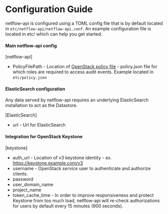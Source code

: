 # Configuration Guide

netflow-api is configured using a TOML config file that is by default located in `etc/netflow-api/netflow-api.conf`.
An example configuration file is located in etc/ which can help you get started.

#### Main netflow-api config

\[netflow-api\]
* PolicyFilePath - Location of [OpenStack policy file](https://docs.OpenStack.org/security-guide/identity/policies.html) - policy.json file for which roles are required to access audit events. 
Example located in `etc/policy.json`

#### ElasticSearch configuration
Any data served by netflow-api requires an underlying ElasticSearch installation to act as the Datastore.

\[ElasticSearch\]
* url - Url for ElasticSearch

#### Integration for OpenStack Keystone
\[keystone\] 
* auth_url - Location of v3 keystone identity - ex. https://keystone.example.com/v3
* username - OpenStack *service* user to authenticate and authorize clients.
* password 
* user_domain_name 
* project_name
* token_cache_time - In order to improve responsiveness and protect Keystone from too much load, netflow-api will
re-check authorizations for users by default every 15 minutes (900 seconds).

